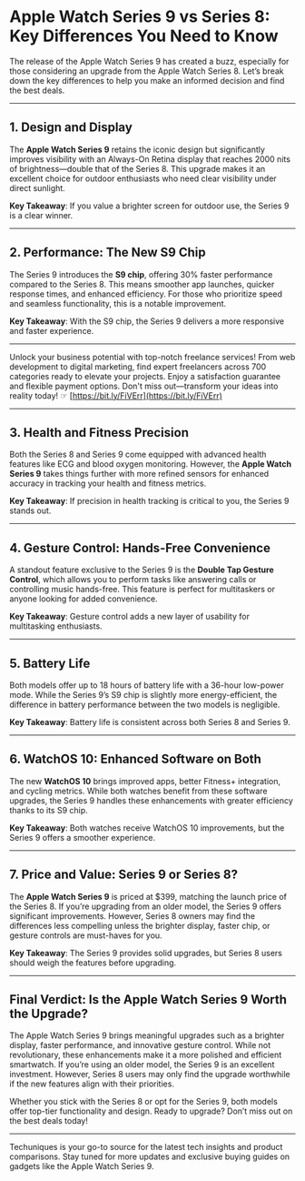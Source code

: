 # Apple Watch Series 9 vs Series 8: Key Differences You Need to Know

The release of the Apple Watch Series 9 has created a buzz, especially for those considering an upgrade from the Apple Watch Series 8. Let’s break down the key differences to help you make an informed decision and find the best deals.

---

## 1. Design and Display

The **Apple Watch Series 9** retains the iconic design but significantly improves visibility with an Always-On Retina display that reaches 2000 nits of brightness—double that of the Series 8. This upgrade makes it an excellent choice for outdoor enthusiasts who need clear visibility under direct sunlight.

**Key Takeaway**: If you value a brighter screen for outdoor use, the Series 9 is a clear winner.

---

## 2. Performance: The New S9 Chip

The Series 9 introduces the **S9 chip**, offering 30% faster performance compared to the Series 8. This means smoother app launches, quicker response times, and enhanced efficiency. For those who prioritize speed and seamless functionality, this is a notable improvement.

**Key Takeaway**: With the S9 chip, the Series 9 delivers a more responsive and faster experience.

---

Unlock your business potential with top-notch freelance services! From web development to digital marketing, find expert freelancers across 700 categories ready to elevate your projects. Enjoy a satisfaction guarantee and flexible payment options. Don't miss out—transform your ideas into reality today! ☞ [https://bit.ly/FiVErr](https://bit.ly/FiVErr)

---

## 3. Health and Fitness Precision

Both the Series 8 and Series 9 come equipped with advanced health features like ECG and blood oxygen monitoring. However, the **Apple Watch Series 9** takes things further with more refined sensors for enhanced accuracy in tracking your health and fitness metrics.

**Key Takeaway**: If precision in health tracking is critical to you, the Series 9 stands out.

---

## 4. Gesture Control: Hands-Free Convenience

A standout feature exclusive to the Series 9 is the **Double Tap Gesture Control**, which allows you to perform tasks like answering calls or controlling music hands-free. This feature is perfect for multitaskers or anyone looking for added convenience.

**Key Takeaway**: Gesture control adds a new layer of usability for multitasking enthusiasts.

---

## 5. Battery Life

Both models offer up to 18 hours of battery life with a 36-hour low-power mode. While the Series 9’s S9 chip is slightly more energy-efficient, the difference in battery performance between the two models is negligible.

**Key Takeaway**: Battery life is consistent across both Series 8 and Series 9.

---

## 6. WatchOS 10: Enhanced Software on Both

The new **WatchOS 10** brings improved apps, better Fitness+ integration, and cycling metrics. While both watches benefit from these software upgrades, the Series 9 handles these enhancements with greater efficiency thanks to its S9 chip.

**Key Takeaway**: Both watches receive WatchOS 10 improvements, but the Series 9 offers a smoother experience.

---

## 7. Price and Value: Series 9 or Series 8?

The **Apple Watch Series 9** is priced at $399, matching the launch price of the Series 8. If you’re upgrading from an older model, the Series 9 offers significant improvements. However, Series 8 owners may find the differences less compelling unless the brighter display, faster chip, or gesture controls are must-haves for you.

**Key Takeaway**: The Series 9 provides solid upgrades, but Series 8 users should weigh the features before upgrading.

---

## Final Verdict: Is the Apple Watch Series 9 Worth the Upgrade?

The Apple Watch Series 9 brings meaningful upgrades such as a brighter display, faster performance, and innovative gesture control. While not revolutionary, these enhancements make it a more polished and efficient smartwatch. If you’re using an older model, the Series 9 is an excellent investment. However, Series 8 users may only find the upgrade worthwhile if the new features align with their priorities.

Whether you stick with the Series 8 or opt for the Series 9, both models offer top-tier functionality and design. Ready to upgrade? Don’t miss out on the best deals today!

---

Techuniques is your go-to source for the latest tech insights and product comparisons. Stay tuned for more updates and exclusive buying guides on gadgets like the Apple Watch Series 9.
